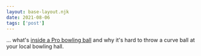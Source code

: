 ```yaml
---
layout: base-layout.njk
date: 2021-08-06
tags: ['post']
---
```


... what's [inside a Pro bowling ball](https://www.popsci.com/story/technology/bowling-ball-insides-photos/) and why it's hard to throw a curve ball at your local bowling hall.
